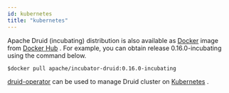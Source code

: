 ```yaml
---
id: kubernetes
title: "kubernetes"
---
```


<!--
  ~ Licensed to the Apache Software Foundation (ASF) under one
  ~ or more contributor license agreements.  See the NOTICE file
  ~ distributed with this work for additional information
  ~ regarding copyright ownership.  The ASF licenses this file
  ~ to you under the Apache License, Version 2.0 (the
  ~ "License"); you may not use this file except in compliance
  ~ with the License.  You may obtain a copy of the License at
  ~
  ~   http://www.apache.org/licenses/LICENSE-2.0
  ~
  ~ Unless required by applicable law or agreed to in writing,
  ~ software distributed under the License is distributed on an
  ~ "AS IS" BASIS, WITHOUT WARRANTIES OR CONDITIONS OF ANY
  ~ KIND, either express or implied.  See the License for the
  ~ specific language governing permissions and limitations
  ~ under the License.
  -->


Apache Druid (incubating) distribution is also available as [Docker](https://www.docker.com/) image from [Docker Hub](https://hub.docker.com/r/apache/incubator-druid) . For example, you can obtain release 0.16.0-incubating using the command below.

```
$docker pull apache/incubator-druid:0.16.0-incubating
```

[druid-operator](https://github.com/druid-io/druid-operator) can be used to manage Druid cluster on [Kubernetes](https://kubernetes.io/) .
